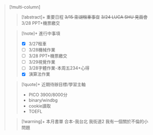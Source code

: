 > [!multi-column]
>
>> [!abstract]+ 重要日程
>> ~~3/15 澎湖租車事宜~~
>> ~~3/24 LUCA SHU 見面會~~
>> 3/28 PPT+機票繳交
>
>> [!note]+ 進行中事項
>> - [x] 3/27租車
>> - [ ] 3/28機械作業
>> - [ ] 3/28 PPT+機票繳交
>> - [ ] 3/29視覺作業
>> - [ ] 3/28字體作業-本周五234+心得
>> - [x] 演算法作業
>
>> [!quote]+ 近期待辦目標/學習主軸
>> - PICO 3900/8000分
>> - binary/windbg
>> - cookie讀取
>> - TOEFL
>
>> [!warning]+ 本月書單
>>合本-我台北 我街道2
>>我有一個關於不倫的小問題
